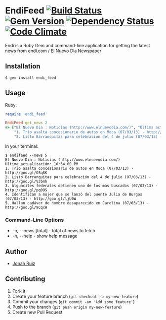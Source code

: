 EndiFeed [![Build Status](https://travis-ci.org/jonahoffline/endi_feed.png?branch=master)](https://travis-ci.org/jonahoffline/endi_feed) [![Gem Version](https://badge.fury.io/rb/endi_feed.png)](http://badge.fury.io/rb/endi_feed) [![Dependency Status](https://gemnasium.com/jonahoffline/endi_feed.png)](https://gemnasium.com/jonahoffline/endi_feed) [![Code Climate](https://codeclimate.com/github/jonahoffline/endi_feed.png)](https://codeclimate.com/github/jonahoffline/endi_feed)
=================

Endi is a Ruby Gem and command-line application for getting the latest news from endi.com / El Nuevo Dia Newspaper

Installation
---------------------

    $ gem install endi_feed

## Usage ##

Ruby:

```ruby
require 'endi_feed'

EndiFeed.get_news 2
=> ["El Nuevo Dia : Noticias (http://www.elnuevodia.com/)", "Última actualización: 10:34:00 PM",
    "1. Trío asalta concesionario de autos en Moca (07/03/13) - http://goo.gl/OSq8K",
    "2. Listo Barranquitas para celebración del 4 de julio (07/03/13) - http://goo.gl/VJbmh"]

```

In your terminal:

```console
$ endifeed --news 5
El Nuevo Dia : Noticias (http://www.elnuevodia.com/)
Última actualización: 10:34:00 PM
1. Trío asalta concesionario de autos en Moca (07/03/13) - http://goo.gl/OSq8K
2. Listo Barranquitas para celebración del 4 de julio (07/03/13) - http://goo.gl/VJbmh
3. Alguaciles federales detienen uno de los más buscados (07/03/13) - http://goo.gl/pq09S
4. Identifican a mujer que se lanzó del puente Julia de Burgos (07/03/13) - http://goo.gl/ljU0W
5. Hallan cadáver de hombre desaparecido en Carolina (07/03/13) - http://goo.gl/9CqcH
```

### Command-Line Options ###

  * -n, --news [total]  - total of news to fetch
  * -h, --help          - show help message

## Author
  * [Jonah Ruiz](http://www.pixelhipsters.com)

## Contributing

1. Fork it
2. Create your feature branch (`git checkout -b my-new-feature`)
3. Commit your changes (`git commit -am 'Add some feature'`)
4. Push to the branch (`git push origin my-new-feature`)
5. Create new Pull Request
